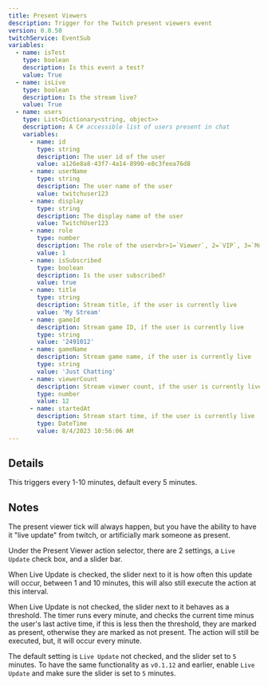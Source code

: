 ```yaml
---
title: Present Viewers
description: Trigger for the Twitch present viewers event
version: 0.0.50
twitchService: EventSub
variables:
  - name: isTest
    type: boolean
    description: Is this event a test?
    value: True
  - name: isLive
    type: boolean
    description: Is the stream live?
    value: True
  - name: users
    type: List<Dictionary<string, object>>
    description: A C# accessible list of users present in chat
    variables:
      - name: id
        type: string
        description: The user id of the user
        value: a126e8a8-43f7-4a14-8990-e8c3feea76d8
      - name: userName
        type: string
        description: The user name of the user
        value: twitchuser123
      - name: display
        type: string
        description: The display name of the user
        value: TwitchUser123
      - name: role
        type: number
        description: The role of the user<br>1=`Viewer`, 2=`VIP`, 3=`Moderator`, 4=`Broadcaster`
        value: 1
      - name: isSubscribed
        type: boolean
        description: Is the user subscribed?
        value: true
      - name: title
        type: string
        description: Stream title, if the user is currently live
        value: 'My Stream'
      - name: gameId
        description: Stream game ID, if the user is currently live
        type: string
        value: '2491012'
      - name: gameName
        description: Stream game name, if the user is currently live
        type: string
        value: 'Just Chatting'
      - name: viewerCount
        description: Stream viewer count, if the user is currently live
        type: number
        value: 12
      - name: startedAt
        description: Stream start time, if the user is currently live
        type: DateTime
        value: 8/4/2023 10:56:06 AM
---
```


## Details
This triggers every 1-10 minutes, default every 5 minutes.

## Notes
The present viewer tick will always happen, but you have the ability to have it "live update" from twitch, or artificially mark someone as present.

Under the Present Viewer action selector, there are 2 settings, a `Live Update` check box, and a slider bar.

When Live Update is checked, the slider next to it is how often this update will occur, between 1 and 10 minutes, this will also still execute the action at this interval.

When Live Update is not checked, the slider next to it behaves as a threshold. The timer runs every minute, and checks the current time minus the user's last active time, if this is less then the threshold, they are marked as present, otherwise they are marked as not present.  The action will still be executed, but, it will occur every minute.

The default setting is `Live Update` not checked, and the slider set to `5` minutes.  To have the same functionality as `v0.1.12` and earlier, enable `Live Update` and make sure the slider is set to `5` minutes.